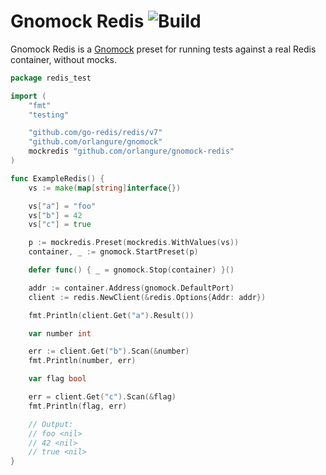 # Gnomock Redis ![Build](https://github.com/orlangure/gnomock-redis/workflows/Build/badge.svg?branch=master)

Gnomock Redis is a [Gnomock](https://github.com/orlangure/gnomock) preset for
running tests against a real Redis container, without mocks.

```go
package redis_test

import (
	"fmt"
	"testing"

	"github.com/go-redis/redis/v7"
	"github.com/orlangure/gnomock"
	mockredis "github.com/orlangure/gnomock-redis"
)

func ExampleRedis() {
	vs := make(map[string]interface{})

	vs["a"] = "foo"
	vs["b"] = 42
	vs["c"] = true

	p := mockredis.Preset(mockredis.WithValues(vs))
	container, _ := gnomock.StartPreset(p)

	defer func() { _ = gnomock.Stop(container) }()

	addr := container.Address(gnomock.DefaultPort)
	client := redis.NewClient(&redis.Options{Addr: addr})

	fmt.Println(client.Get("a").Result())

	var number int

	err := client.Get("b").Scan(&number)
	fmt.Println(number, err)

	var flag bool

	err = client.Get("c").Scan(&flag)
	fmt.Println(flag, err)

	// Output:
	// foo <nil>
	// 42 <nil>
	// true <nil>
}
```
